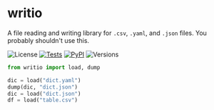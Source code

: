 # writio

A file reading and writing library for `.csv`, `.yaml`, and `.json` files. You probably shouldn't use this.

![License](https://img.shields.io/github/license/fmatter/writio)
[![Tests](https://img.shields.io/github/actions/workflow/status/fmatter/writio/tests.yml?label=tests)](https://github.com/fmatter/writio/actions/workflows/tests.yml)
[![PyPI](https://img.shields.io/pypi/v/writio.svg)](https://pypi.org/project/writio)
![Versions](https://img.shields.io/pypi/pyversions/writio)

```python
from writio import load, dump

dic = load("dict.yaml")
dump(dic, "dict.json")
dic = load("dict.json")
df = load("table.csv")
```
